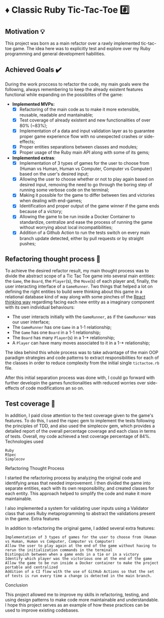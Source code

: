 # :diamonds: Classic Ruby Tic-Tac-Toe :hash:

## Motivation :bulb:

This project was born as a main refactor over a rawly implemented tic-tac-toe game. The idea here was to explicitly test and explore over my Ruby programming and general development habilities.

## Achieved Goals :heavy_check_mark:

During the work proccess to refactor the code, my main goals were the following, always remembering to keep the already existent features functional while expanding on the possiblites of the game:

- **Implemented MVPs:**
  - [x] Refactoring of the main code as to make it more extensible, reusable, readable and mantainable;
  - [x] Test coverage of already existent and new functionalities of over 80% (~83%);
  - [x] Implementation of a data and input validation layer as to guarantee proper game experience flow with no unexpected crashes or side-effects;
  - [x] Proper entities separations between classes and modules;
  - [x] Proper usage of the Ruby main API along with some of its gems;
- **Implemented extras**:
  - [x] Implementation of 3 types of games for the user to choose from (Human vs Human, Human vs Computer, Computer vs Computer) based on the user's desired input;
  - [x] Allowing the user to choose whether or not to play again based on desired input, removing the need to go through the boring step of running some verbose code on the terminal;
  - [x] Making it possible for the game to differ between ties and victories when dealing with end-games;
  - [x] Identification and proper output of the game winner if the game ends because of a victory;
  - [x] Allowing the game to be run inside a Docker Container to standardize, centralize and ease the process of running the game without worrying about local incompatibilities;
  - [x] Addition of a Github Action to run the tests switch on every main branch update detected, either by pull requests or by straight pushes;

## Refactoring thought process :brain:

To achieve the desired refactor result, my main thought process was to divide the abstract scope of a Tic Tac Toe game into several main entities: the `Game`, the `Board`, the `Player`(s), the `Move`(s) of each player and, finally, the user interacting interface of a `GameRunner`. Two things that helped a lot on defining the right entities to build were thinking about this game in a relational database kind of way along with some pinches of the [React thinking way](https://react.dev/learn/thinking-in-react) regardimg facing each new entity as a imaginary component with its own individual behaviours:

- The user interacts initially with the `GameRunner`, as if the `GameRunner` was our user interface;
- The `GameRunner` has one `Game` in a 1-1 relationship;
- The `Game` has one `Board` in a 1-1 relationship;
- The `Board` has many `Player`(s) in a 1-* relationship;
- A `Player` can have many moves associated to it in a 1-* relationship;

The idea behind this whole process was to take advantage of the main OOP paradigm strategies and code patterns to extract responsibilities for each of the classes in order to reduce complexity from the initial single `tictactoe.rb` file.

After this initial separation process was done with, I could go forward with further developin the games functionalities with reduced worries over side-effects of code modifications an so on.

## Test coverage :test_tube:

In addition, I paid close attention to the test coverage given to the game's features. To do this, I used the rspec gem to implement the tests following the principles of TDD, and also used the simplecov gem, which provides a detailed report of the overall percentage coverage and each class in terms of tests. Overall, my code achieved a test coverage percentage of 84%.
Technologies used

    Ruby
    RSpec
    Simplecov

Refactoring Thought Process

I started the refactoring process by analyzing the original code and identifying areas that needed improvement. I then divided the game into separate entities, each with its own responsibility, and created classes for each entity. This approach helped to simplify the code and make it more maintainable.

I also implemented a system for validating user inputs using a Validator class that uses Ruby metaprogramming to abstract the validations present in the game.
Extra features

In addition to refactoring the original game, I added several extra features:

    Implementation of 3 types of games for the user to choose from (Human vs Human, Human vs Computer, Computer vs Computer)
    Allow the user to play again at the end of the game without having to rerun the initialization commands in the terminal
    Distinguish between when a game ends in a tie or in a victory
    Identify which player was the victorious one at the end of the game
    Allow the game to be run inside a Docker container to make the project portable and centralized
    Addition of a CI flow with the use of GitHub Actions so that the set of tests is run every time a change is detected in the main branch.

Conclusion

This project allowed me to improve my skills in refactoring, testing, and using design patterns to make code more maintainable and understandable. I hope this project serves as an example of how these practices can be used to improve existing codebases.